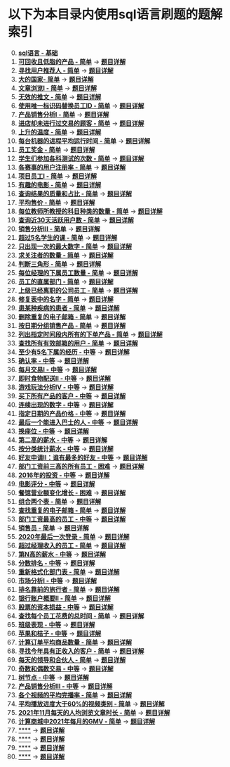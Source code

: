 # 以下为本目录内使用sql语言刷题的题解索引  

0. [**sql语言 - 基础**](./sql语言.sql)
1. [**可回收且低脂的产品 - 简单**](https://leetcode.cn/problems/recyclable-and-low-fat-products/description/?envType=study-plan-v2&envId=sql-free-50) -> [**题目详解**](./可回收且低脂的产品.sql)
2. [**寻找用户推荐人 - 简单**](https://leetcode.cn/problems/find-customer-referee/description/?envType=study-plan-v2&envId=sql-free-50) -> [**题目详解**](./寻找用户推荐人.sql)
3. [**大的国家- 简单**](https://leetcode.cn/problems/big-countries/?envType=study-plan-v2&envId=sql-free-50) -> [**题目详解**](./大的国家.sql)
4. [**文章浏览I - 简单**](https://leetcode.cn/problems/article-views-i/description/?envType=study-plan-v2&envId=sql-free-50) -> [**题目详解**](./文章浏览I.sql)
5. [**无效的推文 - 简单**](https://leetcode.cn/problems/invalid-tweets/description/?envType=study-plan-v2&envId=sql-free-50) -> [**题目详解**](./无效的推文.sql)
6. [**使用唯一标识码替换员工ID - 简单**](https://leetcode.cn/problems/replace-employee-id-with-the-unique-identifier/description/?envType=study-plan-v2&envId=sql-free-50) -> [**题目详解**](./使用唯一标识码替换员工ID.sql)
7. [**产品销售分析I - 简单**](https://leetcode.cn/problems/product-sales-analysis-i/description/?envType=study-plan-v2&envId=sql-free-50) -> [**题目详解**](./产品销售分析I.sql)
8. [**进店却未进行过交易的顾客 - 简单**](https://leetcode.cn/problems/customer-who-visited-but-did-not-make-any-transactions/description/?envType=study-plan-v2&envId=sql-free-50) -> [**题目详解**](./进店却未进行过交易的顾客.sql)
9. [**上升的温度 - 简单**](https://leetcode.cn/problems/rising-temperature/description/?envType=study-plan-v2&envId=sql-free-50) -> [**题目详解**](./上升的温度.sql)
10. [**每台机器的进程平均运行时间 - 简单**](https://leetcode.cn/problems/average-time-of-process-per-machine/description/?envType=study-plan-v2&envId=sql-free-50) -> [**题目详解**](./每台机器的进程平均运行时间.sql)
11. [**员工奖金 - 简单**](https://leetcode.cn/problems/employee-bonus/description/?envType=study-plan-v2&envId=sql-free-50) -> [**题目详解**](./员工奖金.sql)
12. [**学生们参加各科测试的次数 - 简单**](https://leetcode.cn/problems/students-and-examinations/description/?envType=study-plan-v2&envId=sql-free-50) -> [**题目详解**](./学生们参加各科测试的次数.sql)
13. [**各赛事的用户注册率 - 简单**](https://leetcode.cn/problems/percentage-of-users-attended-a-contest/description/?envType=study-plan-v2&envId=sql-free-50) -> [**题目详解**](./各赛事的用户注册率.sql)
14. [**项目员工I - 简单**](https://leetcode.cn/problems/project-employees-i/description/?envType=study-plan-v2&envId=sql-free-50) -> [**题目详解**](./项目员工I.sql)
15. [**有趣的电影 - 简单**](https://leetcode.cn/problems/not-boring-movies/description/?envType=study-plan-v2&envId=sql-free-50) -> [**题目详解**](./有趣的电影.sql)
16. [**查询结果的质量和占比 - 简单**](https://leetcode.cn/problems/queries-quality-and-percentage/?envType=study-plan-v2&envId=sql-free-50) -> [**题目详解**](./查询结果的质量和占比.sql)
17. [**平均售价 - 简单**](https://leetcode.cn/problems/average-selling-price/description/?envType=study-plan-v2&envId=sql-free-50) -> [**题目详解**](./平均售价.sql)
18. [**每位教师所教授的科目种类的数量 - 简单**](https://leetcode.cn/problems/number-of-unique-subjects-taught-by-each-teacher/description/?envType=study-plan-v2&envId=sql-free-50) -> [**题目详解**](./每位教师所教授的科目种类的数量.sql)
19. [**查询近30天活跃用户数 - 简单**](https://leetcode.cn/problems/user-activity-for-the-past-30-days-i/description/?envType=study-plan-v2&envId=sql-free-50) -> [**题目详解**](./查询近30天活跃用户数.sql)
20. [**销售分析III - 简单**](https://leetcode.cn/problems/sales-analysis-iii/description/?envType=study-plan-v2&envId=sql-free-50) -> [**题目详解**](./销售分析III.sql)
21. [**超过5名学生的课 - 简单**](https://leetcode.cn/problems/classes-more-than-5-students/description/?envType=study-plan-v2&envId=sql-free-50) -> [**题目详解**](./超过5名学生的课.sql)
22. [**只出现一次的最大数字 - 简单**](https://leetcode.cn/problems/biggest-single-number/description/?envType=study-plan-v2&envId=sql-free-50) -> [**题目详解**](./只出现一次的最大数字.sql)
23. [**求关注者的数量 - 简单**](https://leetcode.cn/problems/find-followers-count/description/?envType=study-plan-v2&envId=sql-free-50) -> [**题目详解**](./求关注者的数量.sql)
24. [**判断三角形 - 简单**](https://leetcode.cn/problems/triangle-judgement/description/?envType=study-plan-v2&envId=sql-free-50) -> [**题目详解**](./判断三角形.sql)
25. [**每位经理的下属员工数量 - 简单**](https://leetcode.cn/problems/the-number-of-employees-which-report-to-each-employee/?envType=study-plan-v2&envId=sql-free-50) -> [**题目详解**](./每位经理的下属员工数量.sql)
26. [**员工的直属部门 - 简单**](https://leetcode.cn/problems/primary-department-for-each-employee/?envType=study-plan-v2&envId=sql-free-50) -> [**题目详解**](./员工的直属部门.sql)
27. [**上级已经离职的公司员工 - 简单**](https://leetcode.cn/problems/employees-whose-manager-left-the-company/description/?envType=study-plan-v2&envId=sql-free-50) -> [**题目详解**](./上级已经离职的公司员工.sql)
28. [**修复表中的名字 - 简单**](https://leetcode.cn/problems/fix-names-in-a-table/description/?envType=study-plan-v2&envId=sql-free-50) -> [**题目详解**](./修复表中的名字.sql)
29. [**患某种疾病的患者 - 简单**](https://leetcode.cn/problems/patients-with-a-condition/description/?envType=study-plan-v2&envId=sql-free-50) -> [**题目详解**](./患某种疾病的患者.sql)
30. [**删除重复的电子邮箱 - 简单**](https://leetcode.cn/problems/delete-duplicate-emails/description/?envType=study-plan-v2&envId=sql-free-50) -> [**题目详解**](./删除重复的电子邮箱.sql)
31. [**按日期分组销售产品 - 简单**](https://leetcode.cn/problems/group-sold-products-by-the-date/description/?envType=study-plan-v2&envId=sql-free-50) -> [**题目详解**](./按日期分组销售产品.sql)
32. [**列出指定时间段内所有的下单产品 - 简单**](https://leetcode.cn/problems/list-the-products-ordered-in-a-period/description/?envType=study-plan-v2&envId=sql-free-50) -> [**题目详解**](./列出指定时间段内所有的下单产品.sql)
33. [**查找所有有效邮箱的用户 - 简单**](https://leetcode.cn/problems/find-users-with-valid-e-mails/description/?envType=study-plan-v2&envId=sql-free-50) -> [**题目详解**](./查找所有有效邮箱的用户.sql)
34. [**至少有5名下属的经历 - 中等**](https://leetcode.cn/problems/managers-with-at-least-5-direct-reports/description/?envType=study-plan-v2&envId=sql-free-50) -> [**题目详解**](./至少有5名下属的经历.sql)
35. [**确认率 - 中等**](https://leetcode.cn/problems/confirmation-rate/description/?envType=study-plan-v2&envId=sql-free-50) -> [**题目详解**](./确认率.sql)
36. [**每月交易I - 中等**](https://leetcode.cn/problems/monthly-transactions-i/description/?envType=study-plan-v2&envId=sql-free-50) -> [**题目详解**](./每月交易I.sql)
37. [**即时食物配送II - 中等**](https://leetcode.cn/problems/immediate-food-delivery-ii/?envType=study-plan-v2&envId=sql-free-50) -> [**题目详解**](./即时食物配送II.sql)
38. [**游戏玩法分析IV - 中等**](https://leetcode.cn/problems/game-play-analysis-iv/description/?envType=study-plan-v2&envId=sql-free-50) -> [**题目详解**](./游戏玩法分析IV.sql)
39. [**买下所有产品的客户 - 中等**](https://leetcode.cn/problems/customers-who-bought-all-products/description/?envType=study-plan-v2&envId=sql-free-50) -> [**题目详解**](./买下所有产品的客户.sql)
40. [**连续出现的数字 - 中等**](https://leetcode.cn/problems/consecutive-numbers/description/?envType=study-plan-v2&envId=sql-free-50) -> [**题目详解**](./连续出现的数字.sql)
41. [**指定日期的产品价格 - 中等**](https://leetcode.cn/problems/product-price-at-a-given-date/description/?envType=study-plan-v2&envId=sql-free-50) -> [**题目详解**](./指定日期的产品价格.sql)
42. [**最后一个能进入巴士的人 - 中等**](https://leetcode.cn/problems/last-person-to-fit-in-the-bus/description/?envType=study-plan-v2&envId=sql-free-50) -> [**题目详解**](./最后一个能进入巴士的人.sql)
43. [**换座位 - 中等**](https://leetcode.cn/problems/exchange-seats/description/?envType=study-plan-v2&envId=sql-free-50) -> [**题目详解**](./换座位.sql)
44. [**第二高的薪水 - 中等**](https://leetcode.cn/problems/second-highest-salary/description/?envType=study-plan-v2&envId=sql-free-50) -> [**题目详解**](./第二高的薪水.sql)
45. [**按分类统计薪水 - 中等**](https://leetcode.cn/problems/count-salary-categories/?envType=study-plan-v2&envId=sql-free-50) -> [**题目详解**](./按分类统计薪水.sql)
46. [**好友申请II：谁有最多的好友 - 中等**](https://leetcode.cn/problems/friend-requests-ii-who-has-the-most-friends/description/?envType=study-plan-v2&envId=sql-free-50) -> [**题目详解**](./好友申请II：谁有最多的好友.sql)
47. [**部门工资前三高的所有员工 - 困难**](https://leetcode.cn/problems/department-top-three-salaries/description/?envType=study-plan-v2&envId=sql-free-50) -> [**题目详解**](./部门工资前三高的所有员工.sql)
48. [**2016年的投资 - 中等**](https://leetcode.cn/problems/investments-in-2016/description/?envType=study-plan-v2&envId=sql-free-50) -> [**题目详解**](./2016年的投资.sql)
49. [**电影评分 - 中等**](https://leetcode.cn/problems/movie-rating/description/?envType=study-plan-v2&envId=sql-free-50) -> [**题目详解**](./电影评分.sql)
50. [**餐馆营业额变化增长 - 困难**](https://leetcode.cn/problems/restaurant-growth/description/?envType=study-plan-v2&envId=sql-free-50) -> [**题目详解**](./餐馆营业额变化增长.sql)
51. [**组合两个表 - 简单**](https://leetcode.cn/problems/combine-two-tables/description/) -> [**题目详解**](./组合两个表.sql)
52. [**查找重复的电子邮箱 - 简单**](https://leetcode.cn/problems/duplicate-emails/description/) -> [**题目详解**](./查找重复的电子邮箱.sql)
53. [**部门工资最高的员工 - 中等**](https://leetcode.cn/problems/department-highest-salary/description/) -> [**题目详解**](./部门工资最高的员工.sql)
54. [**销售员 - 简单**](https://leetcode.cn/problems/sales-person/description/) -> [**题目详解**](./销售员.sql)
55. [**2020年最后一次登录 - 简单**](https://leetcode.cn/problems/the-latest-login-in-2020/description/) -> [**题目详解**](./2020年最后一次登录.sql)
56. [**超过经理收入的员工 - 简单**](https://leetcode.cn/problems/employees-earning-more-than-their-managers/description/) -> [**题目详解**](./超过经理收入的员工.sql)
57. [**第N高的薪水 - 中等**](https://leetcode.cn/problems/nth-highest-salary/description/) -> [**题目详解**](./第N高的薪水.sql)
58. [**分数排名 - 中等**](https://leetcode.cn/problems/rank-scores/description/) -> [**题目详解**](./分数排名.sql)
59. [**重新格式化部门表 - 简单**](https://leetcode.cn/problems/reformat-department-table/description/) -> [**题目详解**](./重新格式化部门表.sql)
60. [**市场分析I - 中等**](https://leetcode.cn/problems/market-analysis-i/) -> [**题目详解**](./市场分析I.sql)
61. [**排名靠前的旅行者 - 简单**](https://leetcode.cn/problems/top-travellers/description/) -> [**题目详解**](./排名靠前的旅行者.sql)
62. [**银行账户概要II - 简单**](https://leetcode.cn/problems/bank-account-summary-ii/description/) -> [**题目详解**](./银行账户概要II.sql)
63. [**股票的资本损益 - 中等**](https://leetcode.cn/problems/capital-gainloss/description/) -> [**题目详解**](./股票的资本损益.sql)
64. [**查找每个员工花费的总时间 - 简单**](https://leetcode.cn/problems/find-total-time-spent-by-each-employee/description/) -> [**题目详解**](./查找每个员工花费的总时间.sql)
65. [**班级表现 - 中等**](https://leetcode.cn/problems/class-performance/description/) -> [**题目详解**](./班级表现.sql)
66. [**苹果和桔子 - 中等**](https://leetcode.cn/problems/apples-oranges/description/) -> [**题目详解**](./苹果和桔子.sql)
67. [**计算订单平均商品数量 - 简单**](https://leetcode.cn/problems/calculate-compressed-mean/description/) -> [**题目详解**](./计算订单平均商品数量.sql)
68. [**寻找今年具有正收入的客户 - 简单**](https://leetcode.cn/problems/find-customers-with-positive-revenue-this-year/description/) -> [**题目详解**](./寻找今年具有正收入的客户.sql)
69. [**每天的领导和合伙人 - 简单**](https://leetcode.cn/problems/daily-leads-and-partners/description/) -> [**题目详解**](./每天的领导和合伙人.sql)
70. [**奇数和偶数交易 - 中等**](https://leetcode.cn/problems/odd-and-even-transactions/description/) -> [**题目详解**](./奇数和偶数交易.sql)
71. [**树节点 - 中等**](https://leetcode.cn/problems/tree-node/description/) -> [**题目详解**](./树节点.sql)
72. [**产品销售分析III - 中等**](https://leetcode.cn/problems/product-sales-analysis-iii/submissions/564910843/) -> [**题目详解**](./产品销售分析III.sql)
73. [**各个视频的平均完播率 - 简单**](https://www.nowcoder.com/practice/96263162f69a48df9d84a93c71045753?tpId=268&tqId=2285032&ru=/exam/oj&qru=/ta/sql-factory-interview/question-ranking&sourceUrl=%2Fexam%2Foj%3Fpage%3D1%26pageSize%3D50%26search%3D%25E6%25A0%2591%25E7%259A%2584%25E5%25AD%2590%26tab%3D%25E7%25AE%2597%25E6%25B3%2595%25E9%259D%25A2%25E8%25AF%2595%26topicId%3D196) -> [**题目详解**](./各个视频的平均完播率.sql)
74. [**平均播放进度大于60%的视频类别 - 简单**](https://www.nowcoder.com/practice/c60242566ad94bc29959de0cdc6d95ef?tpId=268&tqId=2285039&ru=/exam/oj&qru=/ta/sql-factory-interview/question-ranking&sourceUrl=%2Fexam%2Foj%3Fpage%3D1%26tab%3DSQL%25E7%25AF%2587%26topicId%3D268) -> [**题目详解**](./平均播放进度大于60%的视频类别.sql)
75. [**2021年11月每天的人均浏览文章时长 - 简单**](https://www.nowcoder.com/practice/8e33da493a704d3da15432e4a0b61bb3?tpId=268&tqId=2285342&ru=/exam/oj&qru=/ta/sql-factory-interview/question-ranking&sourceUrl=%2Fexam%2Foj%3Fpage%3D1%26tab%3DSQL%25E7%25AF%2587%26topicId%3D268) -> [**题目详解**](./2021年11月每天的人均浏览文章时长.sql)
76. [**计算商城中2021年每月的GMV - 简单**](https://www.nowcoder.com/practice/5005cbf5308249eda1fbf666311753bf?tpId=268&tqId=2285515&ru=/exam/oj&qru=/ta/sql-factory-interview/question-ranking&sourceUrl=%2Fexam%2Foj%3Fpage%3D1%26tab%3DSQL%25E7%25AF%2587%26topicId%3D268) -> [**题目详解**](./计算商城中2021年每月的GMV.sql)
77. [****]() -> [**题目详解**](./xxxx.sql)
78. [****]() -> [**题目详解**](./xxxx.sql)
79. [****]() -> [**题目详解**](./xxxx.sql)
80. [****]() -> [**题目详解**](./xxxx.sql)
